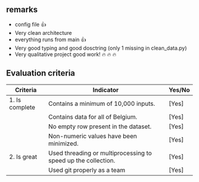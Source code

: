 ## remarks
  - config file :thumbsup:
  - Very clean architecture 
  - everything runs from main :thumbsup:
  - Very good typing and good dosctring (only 1 missing in clean_data.py)
  - Very qualitative project good work! :fire: :fire: :fire:


## Evaluation criteria

| Criteria       | Indicator                                  | Yes/No |
| -------------- | ------------------------------------------ | ------ |
| 1. Is complete | Contains a minimum of 10,000 inputs.       | [Yes]    |
|                | Contains data for all of Belgium.          | [Yes]    |
|                | No empty row present in the dataset.       | [Yes]    |
|                | Non-numeric values have been minimized.    | [Yes]    |
| 2. Is great    | Used threading or multiprocessing to speed up the collection. | [Yes]    |
|| Used git properly as a team | [Yes]    |
